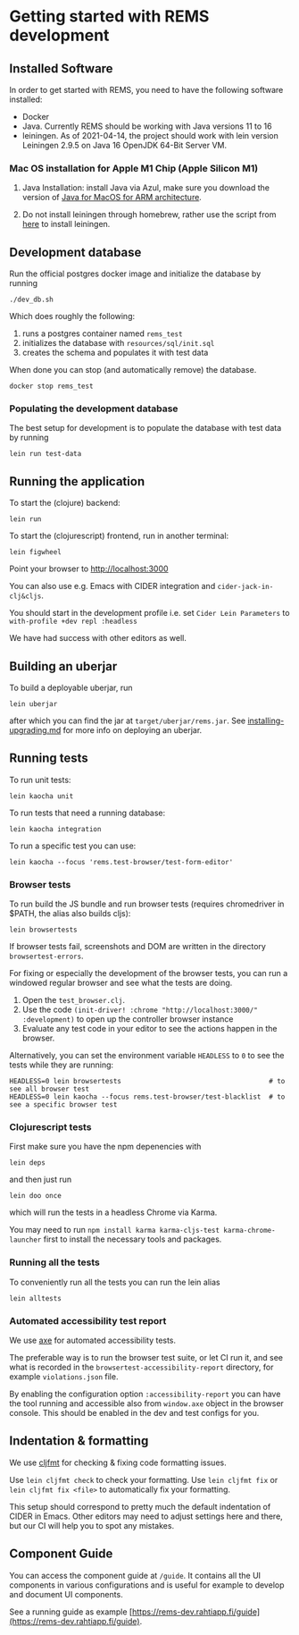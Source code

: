 # Getting started with REMS development

## Installed Software

In order to get started with REMS, you need to have the following software installed:

   - Docker
   - Java. Currently REMS should be working with Java versions 11 to 16
   - leiningen. As of 2021-04-14, the project should work with lein version Leiningen 2.9.5 on Java 16 OpenJDK 64-Bit Server VM.
### Mac OS installation for Apple M1 Chip (Apple Silicon M1)

1. Java Installation: install Java via Azul, make sure you download the version of [Java for MacOS for ARM architecture](https://www.azul.com/downloads/zulu-community/?os=macos&architecture=arm-64-bit&package=jdk).
 
2. Do not install leiningen through homebrew, rather use the script from [here](https://purelyfunctional.tv/guide/how-to-install-clojure/#mac-leiningen) to install leiningen.

## Development database

Run the official postgres docker image and initialize the database by running

```
./dev_db.sh
```

Which does roughly the following:

1. runs a postgres container named `rems_test`
2. initializes the database with `resources/sql/init.sql`
3. creates the schema and populates it with test data

When done you can stop (and automatically remove) the database.

```
docker stop rems_test
```

### Populating the development database

The best setup for development is to populate the database with test data by running

```
lein run test-data
```

## Running the application

To start the (clojure) backend:

```
lein run
```

To start the (clojurescript) frontend, run in another terminal:

```
lein figwheel
```

Point your browser to <http://localhost:3000>

You can also use e.g. Emacs with CIDER integration and `cider-jack-in-clj&cljs`.

You should start in the development profile i.e. set `Cider Lein Parameters` to `with-profile +dev repl :headless`

We have had success with other editors as well.

## Building an uberjar

To build a deployable uberjar, run

```
lein uberjar
```

after which you can find the jar at `target/uberjar/rems.jar`. See [installing-upgrading.md](installing-upgrading.md) for more info on deploying an uberjar.

## Running tests

To run unit tests:

```
lein kaocha unit
```

To run tests that need a running database:

```
lein kaocha integration
```

To run a specific test you can use:

```
lein kaocha --focus 'rems.test-browser/test-form-editor'
```

### Browser tests

To run build the JS bundle and run browser tests (requires chromedriver in $PATH, the alias also builds cljs):

```
lein browsertests
```

If browser tests fail, screenshots and DOM are written in the directory `browsertest-errors`.

For fixing or especially the development of the browser tests, you can run a windowed regular browser and see what the tests are doing.

1. Open the `test_browser.clj`.
2. Use the code `(init-driver! :chrome "http://localhost:3000/" :development)` to open up the controller browser instance
3. Evaluate any test code in your editor to see the actions happen in the browser.

Alternatively, you can set the environment variable `HEADLESS` to `0` to see the tests while they are running:

```
HEADLESS=0 lein browsertests                                     # to see all browser test
HEADLESS=0 lein kaocha --focus rems.test-browser/test-blacklist  # to see a specific browser test
```

### Clojurescript tests

First make sure you have the npm depenencies with

```
lein deps
```

and then just run

```
lein doo once
```

which will run the tests in a headless Chrome via Karma.

You may need to run `npm install karma karma-cljs-test karma-chrome-launcher` first to install the necessary tools and packages.

### Running all the tests

To conveniently run all the tests you can run the lein alias

```
lein alltests
```
### Automated accessibility test report

We use [axe](https://www.deque.com/axe/) for automated accessibility tests.

The preferable way is to run the browser test suite, or let CI run it, and see what is recorded in the `browsertest-accessibility-report` directory, for example `violations.json` file.

By enabling the configuration option `:accessibility-report` you can have the tool running and accessible also from `window.axe` object in the browser console. This should be enabled in the dev and test configs for you.

## Indentation & formatting

We use [cljfmt](https://github.com/weavejester/cljfmt) for checking & fixing code formatting issues.

Use `lein cljfmt check` to check your formatting. Use `lein cljfmt
fix` or `lein cljfmt fix <file>` to automatically fix your formatting.

This setup should correspond to pretty much the default indentation of CIDER in Emacs. Other editors may need to adjust settings here and there, but our CI will help you to spot any mistakes.

## Component Guide

You can access the component guide at `/guide`. It contains all the UI
components in various configurations and is useful for example to develop and document UI components.

See a running guide as example [https://rems-dev.rahtiapp.fi/guide](https://rems-dev.rahtiapp.fi/guide).


